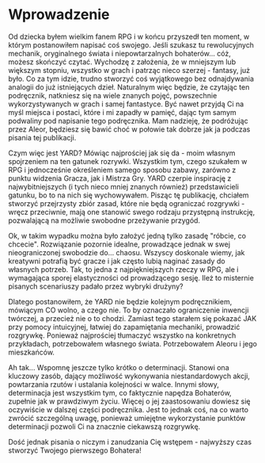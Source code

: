 # Wprowadzenie

Od dziecka byłem wielkim fanem RPG i w końcu przyszedł ten moment, w którym postanowiłem napisać coś swojego. Jeśli szukasz tu rewolucyjnych mechanik, oryginalnego świata i niepowtarzalnych bohaterów... cóż, możesz skończyć czytać. Wychodzę z założenia, że w mniejszym lub większym stopniu, wszystko w grach i patrząc nieco szerzej - fantasy, już było. Co za tym idzie, trudno stworzyć coś wyjątkowego bez odnajdywania analogii do już istniejących dzieł. Naturalnym więc będzie, że czytając ten podręcznik, natkniesz się na wiele znanych pojęć, powszechnie wykorzystywanych w grach i samej fantastyce. Być nawet przyjdą Ci na myśl miejsca i postaci, które i mi zapadły w pamięć, dając tym samym podwaliny pod napisanie tego podręcznika. Mam nadzieję, że podróżując przez Aleor, będziesz się bawić choć w połowie tak dobrze jak ja podczas pisania tej publikacji.

Czym więc jest YARD? 
Mówiąc najprościej jak się da - moim własnym spojrzeniem na ten gatunek rozrywki. Wszystkim tym, czego szukałem w RPG i jednocześnie określeniem samego sposobu zabawy, zarówno z punktu widzenia Gracza, jak i Mistrza Gry. YARD czerpie inspirację z najwybitniejszych (i tych nieco mniej znanych również) przedstawicieli gatunku, bo to na nich się wychowywałem. Pisząc tę publikację, chciałem stworzyć przejrzysty zbiór zasad, które nie będą ograniczać rozgrywki - wręcz przeciwnie, mają one stanowić swego rodzaju przystępną instrukcję, pozwalającą na możliwie swobodne przeżywanie przygód. 

Ok, w takim wypadku można było założyć jedną tylko zasadę "róbcie, co chcecie". Rozwiązanie pozornie idealne, prowadzące jednak w swej nieograniczonej swobodzie do... chaosu. Wszyscy doskonale wiemy, jak kreatywni potrafią być gracze i jak często lubią naginać zasady do własnych potrzeb. Tak, to jedna z najpiękniejszych rzeczy w RPG, ale i wymagająca sporej elastyczności od prowadzącego sesję. Ileż to misternie pisanych scenariuszy padało przez wybryki drużyny?

Dlatego postanowiłem, że YARD nie będzie kolejnym podręcznikiem, mówiącym CO wolno, a czego nie. To by oznaczało ograniczenie inwencji twórczej, a przecież nie o to chodzi. Zamiast tego starałem się pokazać JAK przy pomocy intuicyjnej, łatwiej do zapamiętania mechaniki, prowadzić rozgrywkę. Ponieważ najprościej tłumaczyć wszystko na konkretnych przykładach, potrzebowałem własnego świata. Potrzebowałem Aleoru i jego mieszkańców.

Ah tak... Wspomnę jeszcze tylko krótko o determinacji. Stanowi ona kluczowy zasób, dający możliwość wykonywania niestandardowych akcji, powtarzania rzutów i ustalania kolejności w walce. Innymi słowy, determinacja jest wszystkim tym, co faktycznie napędza Bohaterów, zupełnie jak w prawdziwym życiu. Więcej o jej zaastosowaniu dowiesz się oczywiście w dalszej części podręcznika. Jest to jednak coś, na co warto zwrócić szczególną uwagę, ponieważ umiejętne wykorzystanie punktów determinacji pozwoli Ci na znacznie ciekawszą rozgrywkę.

Dość jednak pisania o niczym i zanudzania Cię wstępem - najwyższy czas stworzyć Twojego pierwszego Bohatera!